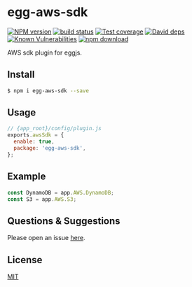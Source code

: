 # egg-aws-sdk

[![NPM version][npm-image]][npm-url]
[![build status][travis-image]][travis-url]
[![Test coverage][codecov-image]][codecov-url]
[![David deps][david-image]][david-url]
[![Known Vulnerabilities][snyk-image]][snyk-url]
[![npm download][download-image]][download-url]

[npm-image]: https://img.shields.io/npm/v/egg-aws-sdk.svg?style=flat-square
[npm-url]: https://npmjs.org/package/egg-aws-sdk
[travis-image]: https://img.shields.io/travis/egg-aws/egg-aws-sdk.svg?style=flat-square
[travis-url]: https://travis-ci.org/egg-aws/egg-aws-sdk
[codecov-image]: https://img.shields.io/codecov/c/github/egg-aws/egg-aws-sdk.svg?style=flat-square
[codecov-url]: https://codecov.io/github/egg-aws/egg-aws-sdk?branch=master
[david-image]: https://img.shields.io/david/egg-aws/egg-aws-sdk.svg?style=flat-square
[david-url]: https://david-dm.org/egg-aws/egg-aws-sdk
[snyk-image]: https://snyk.io/test/npm/egg-aws-sdk/badge.svg?style=flat-square
[snyk-url]: https://snyk.io/test/npm/egg-aws-sdk
[download-image]: https://img.shields.io/npm/dm/egg-aws-sdk.svg?style=flat-square
[download-url]: https://npmjs.org/package/egg-aws-sdk

AWS sdk plugin for eggjs.

## Install

```bash
$ npm i egg-aws-sdk --save
```

## Usage

```js
// {app_root}/config/plugin.js
exports.awsSdk = {
  enable: true,
  package: 'egg-aws-sdk',
};
```

## Example

```js
const DynamoDB = app.AWS.DynamoDB;
const S3 = app.AWS.S3;
```

## Questions & Suggestions

Please open an issue [here](https://github.com/egg-aws/egg-aws-sdk/issues).

## License

[MIT](LICENSE)
